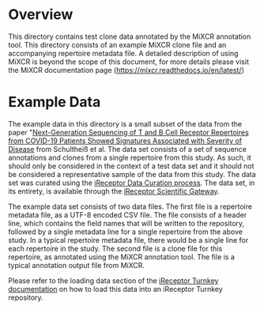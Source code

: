 # Overview 
This directory contains test clone data annotated by the MiXCR annotation tool. This directory consists of an example MiXCR clone file and an accompanying repertoire metadata file. A detailed description of using MiXCR is beyond the scope of this document, for more details please visit the MiXCR documentation page (https://mixcr.readthedocs.io/en/latest/)

# Example Data

The example data in this directory is a small subset of the data from the paper "[Next-Generation Sequencing of T and B Cell Receptor Repertoires from COVID-19 Patients Showed Signatures Associated with Severity of Disease](https://doi.org/10.1016/j.immuni.2020.06.024) from Schultheiß et al. The data set consists of a set of sequence annotations and clones from a single repertoire from this study. As such, it should only be considered in the context of a test data set and it should not be considered a representative sample of the data from this study. The data set was curated using the [iReceptor Data Curation process](http://www.ireceptor.org/curation). The data set, in its entirety, is available through the [iReceptor Scientific Gateway](http://gateway.ireceptor.org).

The example data set consists of two data files. The first file is a repertoire metadata file, as a UTF-8 encoded CSV file. The file consists of a header line, which contains the field names that will be written to the repository, followed by a single metadata line for a single repertoire from the above study. In a typical repertoire metadata file, there would be a single line for each repertoire in the study. The second file is a clone file for this repertoire, as annotated using the MiXCR annotation tool. The file is a typical annotation output file from MiXCR.

Please refer to the loading data section of the [iReceptor Turnkey documentation](https://github.com/sfu-ireceptor/turnkey-service-php) on how to load this data into an iReceptor Turnkey repository.

